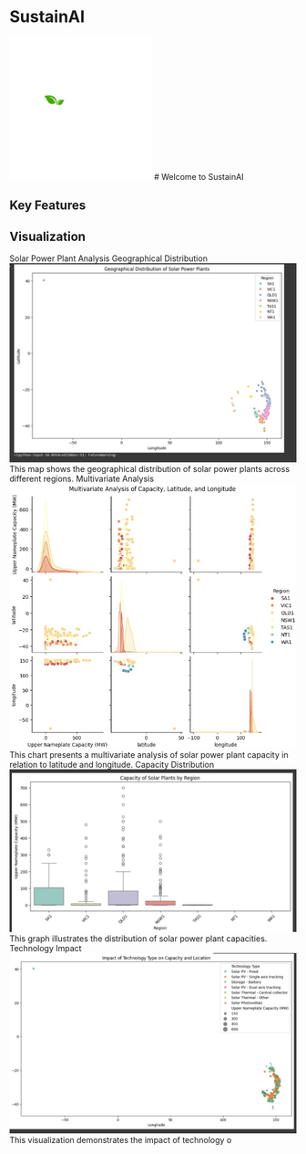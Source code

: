 # SustainAI
<img src="https://github.com/samer07/SustainAI/blob/main/logo.png" alt="Logo" width="250"/>
# Welcome to SustainAI


## Key Features

## Visualization 
Solar Power Plant Analysis
Geographical Distribution
<img src="https://github.com/samer07/SustainAI/blob/main/Geographical%20Distribution%20of%20Solar%20Power%20Plants.jpg" alt="Geographical Distribution of Solar Power Plants" width="600"/>
This map shows the geographical distribution of solar power plants across different regions.
Multivariate Analysis
<img src="https://github.com/samer07/SustainAI/blob/main/Multivariate%20Analysis%20of%20Capacity%2C%20Latitude%2C%20and%20Longitude.jpg" alt="Multivariate Analysis of Capacity, Latitude, and Longitude" width="600"/>
This chart presents a multivariate analysis of solar power plant capacity in relation to latitude and longitude.
Capacity Distribution
<img src="https://github.com/samer07/SustainAI/blob/main/capacity.jpg" alt="Capacity Distribution" width="600"/>
This graph illustrates the distribution of solar power plant capacities.
Technology Impact
<img src="https://github.com/samer07/SustainAI/blob/main/technology%20imapct%20on%20location%20and%20capacity.jpg" alt="Technology Impact on Location and Capacity" width="600"/>
This visualization demonstrates the impact of technology o
